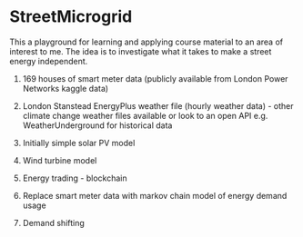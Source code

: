 # StreetMicrogrid

This a playground for learning and applying course material to an area of interest to me.  The idea is to investigate what it takes to make a street energy independent.  

1) 169 houses of smart meter data (publicly available from London Power Networks kaggle data)
2) London Stanstead EnergyPlus weather file (hourly weather data) - other climate change weather files available or look to an open API e.g. WeatherUnderground for historical data
3) Initially simple solar PV model

4) Wind turbine model
5) Energy trading - blockchain
6) Replace smart meter data with markov chain model of energy demand usage
7) Demand shifting
